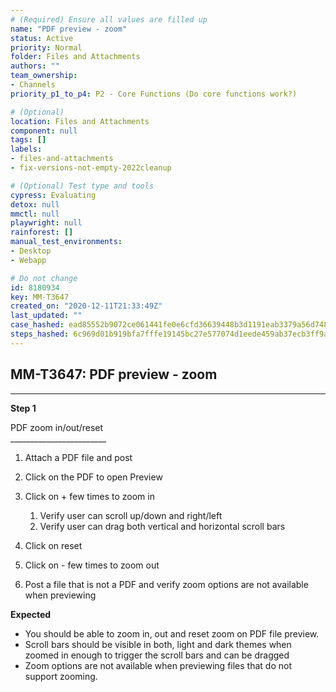 ```yaml
---
# (Required) Ensure all values are filled up
name: "PDF preview - zoom"
status: Active
priority: Normal
folder: Files and Attachments
authors: ""
team_ownership: 
- Channels
priority_p1_to_p4: P2 - Core Functions (Do core functions work?)

# (Optional)
location: Files and Attachments
component: null
tags: []
labels: 
- files-and-attachments
- fix-versions-not-empty-2022cleanup

# (Optional) Test type and tools
cypress: Evaluating
detox: null
mmctl: null
playwright: null
rainforest: []
manual_test_environments: 
- Desktop
- Webapp

# Do not change
id: 8180934
key: MM-T3647
created_on: "2020-12-11T21:33:49Z"
last_updated: ""
case_hashed: ead85552b9072ce061441fe0e6cfd36639448b3d1191eab3379a56d748eda3d68db73978a95d5ba65facd22601422dc5
steps_hashed: 6c969d01b919bfa7fffe19145bc27e577074d1eede459ab37ecb3ff9ad1b1aad294ef0bb8c8a6583bbc86d8e8ef50177
---
```


<!-- (Auto-generated) Based on frontmatter's "key" and "name" -->

## MM-T3647: PDF preview - zoom

---

**Step 1**

PDF zoom in/out/reset\
\_\_\_\_\_\_\_\_\_\_\_\_\_\_\_\_\_\_\_\_\_\_\_\_

1. Attach a PDF file and post

2. Click on the PDF to open Preview

3. Click on + few times to zoom in

   1. Verify user can scroll up/down and right/left
   2. Verify user can drag both vertical and horizontal scroll bars

4. Click on reset

5. Click on - few times to zoom out

6. Post a file that is not a PDF and verify zoom options are not available when previewing

**Expected**

- You should be able to zoom in, out and reset zoom on PDF file preview.
- Scroll bars should be visible in both, light and dark themes when zoomed in enough to trigger the scroll bars and can be dragged
- Zoom options are not available when previewing files that do not support zooming.
